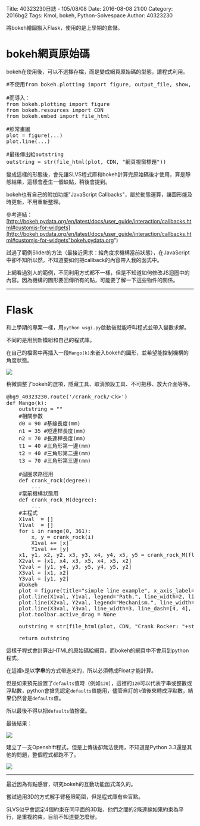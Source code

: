 Title: 40323230日誌 - 105/08/08
Date: 2016-08-08 21:00
Category: 2016bg2
Tags: Kmol, bokeh, Python-Solvespace
Author: 40323230


將bokeh繪圖搬入Flask，使用的是上學期的倉儲。

<!-- PELICAN_END_SUMMARY -->

bokeh網頁原始碼
===

bokeh在使用後，可以不選擇存檔，而是變成網頁原始碼的型態，讓程式利用。

<pre class="brush: python">
#不使用from bokeh.plotting import figure, output_file, show, save

#而導入：
from bokeh.plotting import figure
from bokeh.resources import CDN
from bokeh.embed import file_html

#照常畫圖
plot = figure(...)
plot.line(...)

#最後傳出給outstring
outstring = str(file_html(plot, CDN, "網頁視窗標題"))
</pre>

變成這樣的形態後，會先讓SLVS程式庫和bokeh計算完原始碼後才使用，算是靜態結果，這樣會產生一個缺點，稍後會提到。

bokeh也有自己的附加功能"JavaScript Callbacks"，屬於動態運算，讓圖形能及時更新，不用重新整理。

參考連結：[http://bokeh.pydata.org/en/latest/docs/user_guide/interaction/callbacks.html#customjs-for-widgets](http://bokeh.pydata.org/en/latest/docs/user_guide/interaction/callbacks.html#customjs-for-widgets"bokeh.pydata.org")

試過了範例Slider的方法（最接近需求：給角度求機構當前狀態），在JavaScript中卻不知所以然，不知道要如何把callback的內容帶入我的函式中。

上網看過別人的範例，不同利用方式都不一樣，但是不知道如何修改JS迴圈中的內容。因為機構的圖形要回傳所有的點，可能要了解一下這些物件的關係。

<hr>

Flask
===

和上學期的專案一樣，用`python wsgi.py`啟動後就能呼叫程式並帶入變數求解。

不同的是用到新模組和自己的程式庫。

在自己的檔案中再插入一段`Mango(k)`來嵌入bokeh的圖形，並希望能控制機構的角度狀態。

<img src="http://i.imgur.com/jTqqiDg.jpg" >

稍微調整了bokeh的選項，隱藏工具、取消預設工具、不可拖移、放大介面等等。

<pre class="brush: python">
@bg9_40323230.route('/crank_rock/＜k>')
def Mango(k):
    outstring = ""
    #相關參數
    d0 = 90 #基線長度(mm)
    n1 = 35 #短連桿長度(mm)
    n2 = 70 #長連桿長度(mm)
    t1 = 40 #三角形第一邊(mm)
    t2 = 40 #三角形第二邊(mm)
    t3 = 70 #三角形第三邊(mm)

    #迴圈求路徑用
    def crank_rock(degree):
        ...
    #當前機構狀態用
    def crank_rock_M(degree):
        ...
    #主程式
    X1val  = []
    Y1val  = []
    for i in range(0, 361):
        x, y = crank_rock(i)
        X1val += [x]
        Y1val += [y]
    x1, y1, x2, y2, x3, y3, x4, y4, x5, y5 = crank_rock_M(float(k))
    X2val = [x1, x4, x3, x5, x4, x5, x2]
    Y2val = [y1, y4, y3, y5, y4, y5, y2]
    X3val = [x1, x2]
    Y3val = [y1, y2]
    #bokeh
    plot = figure(title="simple line example", x_axis_label='x', y_axis_label='y', toolbar_location=None, plot_width=700, plot_height=700)
    plot.line(X1val, Y1val, legend="Path.", line_width=2, line_color="blue")
    plot.line(X2val, Y2val, legend="Mechanism.", line_width=4, line_color="red")
    plot.line(X3val, Y3val, line_width=3, line_dash=[4, 4], line_color="orange")
    plot.toolbar.active_drag = None

    outstring = str(file_html(plot, CDN, "Crank Rocker: "+str(k)+" degree"))

    return outstring
</pre>

這樣子程式會計算出HTML的原始碼給網頁，而bokeh的網頁中不會用到python程式。

在這裡`k`是以**字串**的方式帶進來的，所以必須轉成Float才能計算。

但是如果預先設置了`defaults`值時（例如`120`），這裡的`120`可以代表字串或整數或浮點數，python會搶先認定`defaults`值能用，儘管自訂的`k`值後來轉成浮點數，結果仍然會是`defaults`值。

所以最後不得以把`defaults`值捨棄。

最後結果：

<img src="http://i.imgur.com/kuaUOnR.jpg" >

建立了一支Openshift程式，但是上傳後卻無法使用，不知道是Python 3.3還是其他的問題，整個程式都跑不了。

<img src="http://i.imgur.com/tSmySff.jpg" >

<hr>

最近因為有點感冒，研究bokeh的互動功能函式滿久的。

嘗試過用3D的方式解手臂極限範圍，但是程式庫有些盲點。

SLVS似乎會認定4個約束在同平面的3D點，他們之間的2條連線如果約束為平行，是重複約束，目前不知道要怎麼辦。